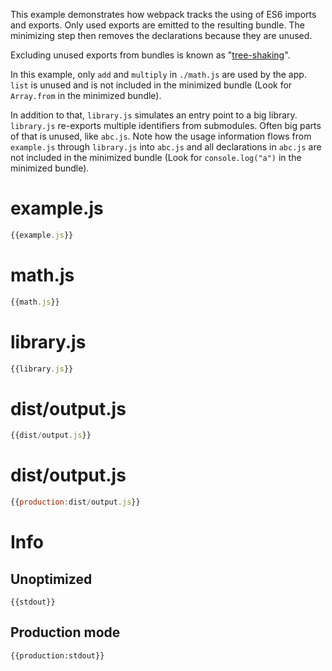 This example demonstrates how webpack tracks the using of ES6 imports and exports. Only used exports are emitted to the resulting bundle. The minimizing step then removes the declarations because they are unused. 

Excluding unused exports from bundles is known as "[tree-shaking](http://www.2ality.com/2015/12/webpack-tree-shaking.html)".

In this example, only `add` and `multiply` in `./math.js` are used by the app. `list` is unused and is not included in the minimized bundle (Look for `Array.from` in the minimized bundle).

In addition to that, `library.js` simulates an entry point to a big library. `library.js` re-exports multiple identifiers from submodules. Often big parts of that is unused, like `abc.js`. Note how the usage information flows from `example.js` through `library.js` into `abc.js` and all declarations in `abc.js` are not included in the minimized bundle (Look for `console.log("a")` in the minimized bundle).

# example.js

``` javascript
{{example.js}}
```

# math.js

``` javascript
{{math.js}}
```

# library.js

``` javascript
{{library.js}}
```

# dist/output.js

``` javascript
{{dist/output.js}}
```

# dist/output.js

``` javascript
{{production:dist/output.js}}
```

# Info

## Unoptimized

```
{{stdout}}
```

## Production mode

```
{{production:stdout}}
```
